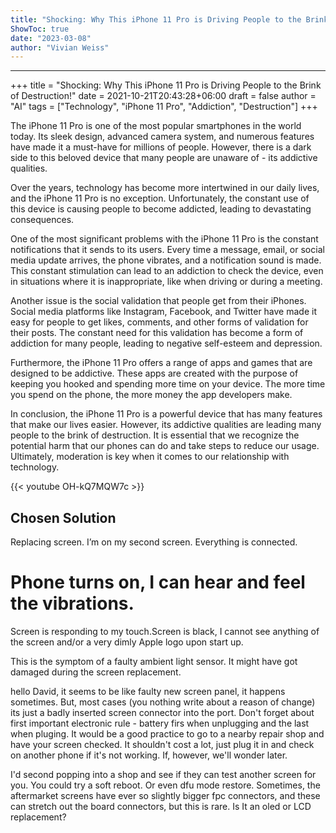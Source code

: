 ```yaml
---
title: "Shocking: Why This iPhone 11 Pro is Driving People to the Brink of Destruction!"
ShowToc: true 
date: "2023-03-08"
author: "Vivian Weiss"
---
```

*****
+++
title = "Shocking: Why This iPhone 11 Pro is Driving People to the Brink of Destruction!"
date = 2021-10-21T20:43:28+06:00
draft = false
author = "AI"
tags = ["Technology", "iPhone 11 Pro", "Addiction", "Destruction"]
+++

The iPhone 11 Pro is one of the most popular smartphones in the world today. Its sleek design, advanced camera system, and numerous features have made it a must-have for millions of people. However, there is a dark side to this beloved device that many people are unaware of - its addictive qualities.

Over the years, technology has become more intertwined in our daily lives, and the iPhone 11 Pro is no exception. Unfortunately, the constant use of this device is causing people to become addicted, leading to devastating consequences.

One of the most significant problems with the iPhone 11 Pro is the constant notifications that it sends to its users. Every time a message, email, or social media update arrives, the phone vibrates, and a notification sound is made. This constant stimulation can lead to an addiction to check the device, even in situations where it is inappropriate, like when driving or during a meeting.

Another issue is the social validation that people get from their iPhones. Social media platforms like Instagram, Facebook, and Twitter have made it easy for people to get likes, comments, and other forms of validation for their posts. The constant need for this validation has become a form of addiction for many people, leading to negative self-esteem and depression.

Furthermore, the iPhone 11 Pro offers a range of apps and games that are designed to be addictive. These apps are created with the purpose of keeping you hooked and spending more time on your device. The more time you spend on the phone, the more money the app developers make.

In conclusion, the iPhone 11 Pro is a powerful device that has many features that make our lives easier. However, its addictive qualities are leading many people to the brink of destruction. It is essential that we recognize the potential harm that our phones can do and take steps to reduce our usage. Ultimately, moderation is key when it comes to our relationship with technology.

{{< youtube OH-kQ7MQW7c >}} 



## Chosen Solution
 Replacing screen.
I’m on my second screen.
Everything is connected.
#  Phone turns on, I can hear and feel the vibrations.
Screen is responding to my touch.Screen is black, I cannot see anything of the screen and/or a very dimly Apple logo upon start up.

 This is the symptom of a faulty ambient light sensor. It might have got damaged during the screen replacement.

 hello David,
it seems to be like faulty new screen panel, it happens sometimes. But, most cases (you nothing write about a reason of change) its just a badly inserted screen connector into the port. Don't forget about first important electronic rule - battery firs when unplugging and the last when pluging.
It would be a good practice to go to a nearby repair shop and have your screen checked. It shouldn't cost a lot, just plug it in and check on another phone if it's not working. If, however, we'll wonder later.

 I'd second popping into a shop and see if they can test another screen for you.
You could try a soft reboot.
Or even dfu mode restore.
Sometimes, the aftermarket screens have ever so slightly bigger fpc connectors, and these can stretch out the board connectors, but this is rare.
Is It an oled or LCD replacement?




